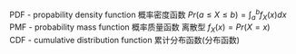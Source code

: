 PDF - propability density function 概率密度函数    $Pr(a\leq X\leq b)=\int_{a}^{b} f_X(x)dx$  
PMF - probability mass function 概率质量函数  离散型  $f_X(x)=Pr(X=x)$  
CDF - cumulative distribution function 累计分布函数(分布函数)

